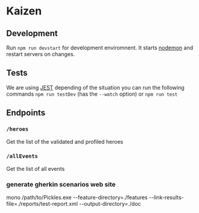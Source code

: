 # Kaizen

## Development

Run `npm run devstart` for development enviromnent. It starts [nodemon](https://github.com/remy/nodemon) and restart servers on changes.

## Tests

We are using [JEST](https://facebook.github.io/jest/) depending of the situation you can run the following commands `npm run testDev` (has the `--watch` option) or `npm run test`

## Endpoints

### `/heroes`

Get the list of the validated and profiled heroes

### `/allEvents`

Get the list of all events

### generate gherkin scenarios web site

mono /path/to/Pickles.exe --feature-directory=./features --link-results-file=./reports/test-report.xml --output-directory=./doc